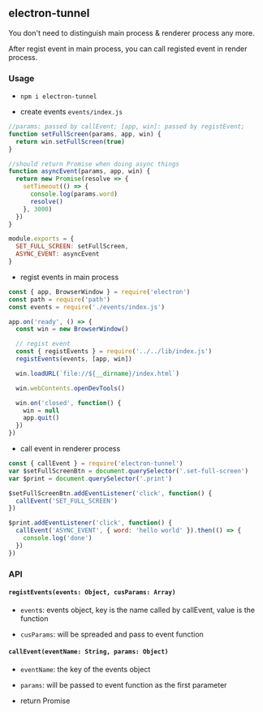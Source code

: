 ## electron-tunnel

You don't need to distinguish main process & renderer process any more.<br>

After regist event in main process, you can call registed event in render process.

### Usage

- `npm i electron-tunnel`

- create events `events/index.js`

```javascript
//params: passed by callEvent; [app, win]: passed by registEvent;
function setFullScreen(params, app, win) {
  return win.setFullScreen(true)
}

//should return Promise when doing async things
function asyncEvent(params, app, win) {
  return new Promise(resolve => {
    setTimeout(() => {
      console.log(params.word)
      resolve()
    }, 3000)
  })
}

module.exports = {
  SET_FULL_SCREEN: setFullScreen,
  ASYNC_EVENT: asyncEvent
}
```

- regist events in main process

```javascript
const { app, BrowserWindow } = require('electron')
const path = require('path')
const events = require('./events/index.js')

app.on('ready', () => {
  const win = new BrowserWindow()

  // regist event
  const { registEvents } = require('../../lib/index.js')
  registEvents(events, [app, win])

  win.loadURL(`file://${__dirname}/index.html`)

  win.webContents.openDevTools()

  win.on('closed', function() {
    win = null
    app.quit()
  })
})
```

- call event in renderer process

```javascript
const { callEvent } = require('electron-tunnel')
var $setFullScreenBtn = document.querySelector('.set-full-screen')
var $print = document.querySelector('.print')

$setFullScreenBtn.addEventListener('click', function() {
  callEvent('SET_FULL_SCREEN')
})

$print.addEventListener('click', function() {
  callEvent('ASYNC_EVENT', { word: 'hello world' }).then(() => {
    console.log('done')
  })
})
```

### API

#### `registEvents(events: Object, cusParams: Array)`

- `event`s: events object, key is the name called by callEvent, value is the function

- `cusParams`: will be spreaded and pass to event function

#### `callEvent(eventName: String, params: Object)`

- `eventName`: the key of the events object

- `params`: will be passed to event function as the first parameter

- return Promise
